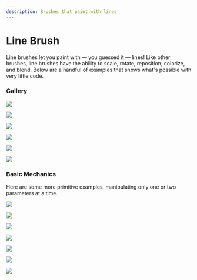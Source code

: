 ```yaml
---
description: Brushes that paint with lines
---
```


# Line Brush

Line brushes let you paint with — you guessed it — lines! Like other brushes, line brushes have the ability to scale, rotate, reposition, colorize, and blend. Below are a handful of  examples that shows what's possible with very little code.

### Gallery

![](../../../../.gitbook/assets/image%20%285%29.png)

![](../../../../.gitbook/assets/image%20%287%29.png)

![](../../../../.gitbook/assets/image%20%286%29.png)

![](../../../../.gitbook/assets/image%20%283%29.png)

![](../../../../.gitbook/assets/image%20%281%29.png)

![](../../../../.gitbook/assets/image%20%284%29.png)

### Basic Mechanics

Here are some more primitive examples, manipulating only one or two parameters at a time.

![](../../../../.gitbook/assets/4a3650.jpeg)

![](../../../../.gitbook/assets/275290%20%282%29.jpeg)

![](../../../../.gitbook/assets/f13716.jpeg)

![](../../../../.gitbook/assets/3904cf%20%282%29.jpeg)

![](../../../../.gitbook/assets/4c2d2c%20%281%29.jpeg)

![](../../../../.gitbook/assets/de8341%20%281%29.jpeg)

![](../../../../.gitbook/assets/658566.jpeg)

